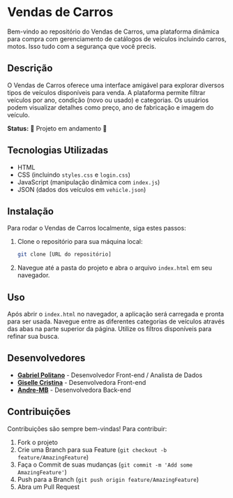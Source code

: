 
# Vendas de Carros

Bem-vindo ao repositório do Vendas de Carros, uma plataforma dinâmica para compra com gerenciamento de catálogos de veículos incluindo carros, motos. Isso tudo com a segurança que você precis.

## Descrição

O Vendas de Carros oferece uma interface amigável para explorar diversos tipos de veículos disponíveis para venda. A plataforma permite filtrar veículos por ano, condição (novo ou usado) e categorias. Os usuários podem visualizar detalhes como preço, ano de fabricação e imagem do veículo.

**Status:** 🚧 Projeto em andamento 🚧

## Tecnologias Utilizadas

- HTML
- CSS (incluindo `styles.css` e `login.css`)
- JavaScript (manipulação dinâmica com `index.js`)
- JSON (dados dos veículos em `vehicle.json`)

## Instalação

Para rodar o Vendas de Carros localmente, siga estes passos:

1. Clone o repositório para sua máquina local:
   ```bash
   git clone [URL do repositório]
   ```
2. Navegue até a pasta do projeto e abra o arquivo `index.html` em seu navegador.

## Uso

Após abrir o `index.html` no navegador, a aplicação será carregada e pronta para ser usada. Navegue entre as diferentes categorias de veículos através das abas na parte superior da página. Utilize os filtros disponíveis para refinar sua busca.

## Desenvolvedores

- [**Gabriel Politano**](https://github.com/gabrielcpolitano) - Desenvolvedor Front-end / Analista de Dados
- [**Giselle Cristina**](https://github.com/Giselle2023) - Desenvolvedora Front-end
- [**Andre-MB**](https://github.com/Andre-MB) - Desenvolvedora Back-end

## Contribuições

Contribuições são sempre bem-vindas! Para contribuir:

1. Fork o projeto
2. Crie uma Branch para sua Feature (`git checkout -b feature/AmazingFeature`)
3. Faça o Commit de suas mudanças (`git commit -m 'Add some AmazingFeature'`)
4. Push para a Branch (`git push origin feature/AmazingFeature`)
5. Abra um Pull Request
